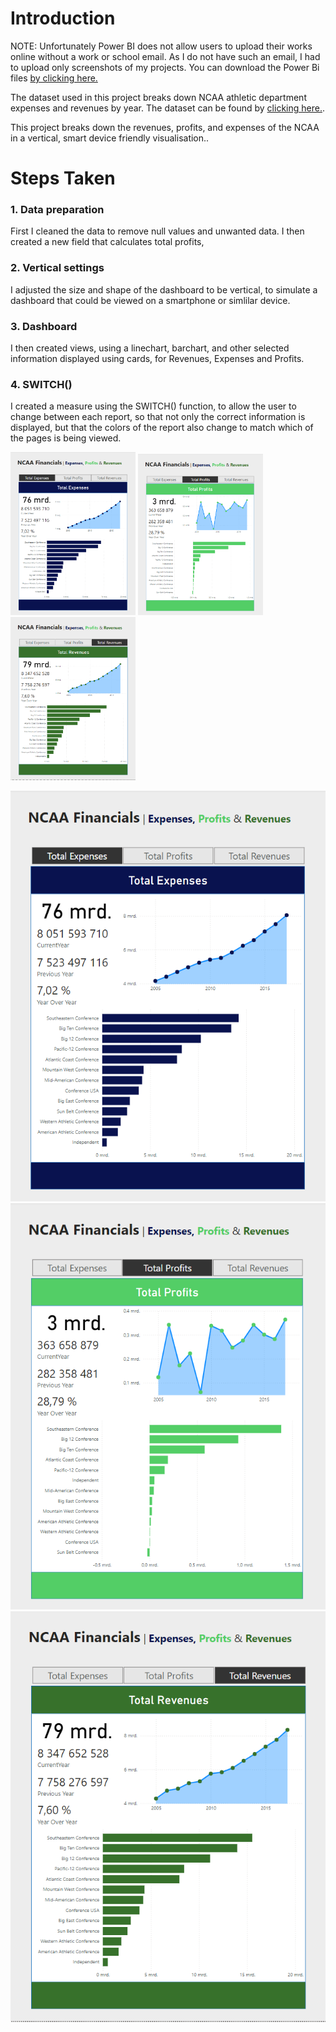 # Introduction

NOTE: Unfortunately Power BI does not allow users to upload their works online without a work or school email. As I do not have such an email, I had to upload only screenshots of my projects.
You can download the Power Bi files [by clicking here.](https://github.com/stlgithub/dataportfolio/blob/main/powerbi_files/Project2.pbix)

The dataset used in this project breaks down NCAA athletic department expenses and revenues by year.
The dataset can be found by [clicking here.](https://data.world/jbaucke/2021-w1-power-bi-wow-ncaa-financials).

This project breaks down the revenues, profits, and expenses of the NCAA in a vertical, smart device friendly visualisation..

# Steps Taken

### 1. Data preparation

First I cleaned the data to remove null values and unwanted data.
I then created a new field that calculates total profits, 

### 2. Vertical settings

I adjusted the size and shape of the dashboard to be vertical, to simulate a dashboard that could be viewed on a smartphone or simlilar device.

### 3. Dashboard

I then created views, using a linechart, barchart, and other selected information displayed using cards, for Revenues, Expenses and Profits.

### 4. SWITCH()

I created a measure using the SWITCH() function, to allow the user to change between each report, so that not only the correct information is displayed, but that the colors of the report also change to match which of the pages is being viewed.

<img src="https://github.com/stlgithub/dataportfolio/blob/main/PowerBI/PowerBI_2/Project2.png" alt="drawing" width="200"/>
<img src="https://github.com/stlgithub/dataportfolio/blob/main/PowerBI/PowerBI_2/Project2_2.png" alt="drawing" width="200"/>
<img src="https://github.com/stlgithub/dataportfolio/blob/main/PowerBI/PowerBI_2/Project2_3.png" alt="drawing" width="200"/>


![Completed image of the Conference Page](https://github.com/stlgithub/dataportfolio/blob/main/PowerBI/PowerBI_2/Project2.png)
![Completed image of the Conference Page](https://github.com/stlgithub/dataportfolio/blob/main/PowerBI/PowerBI_2/Project2_2.png)
![Completed image of the Conference Page](https://github.com/stlgithub/dataportfolio/blob/main/PowerBI/PowerBI_2/Project2_3.png)
